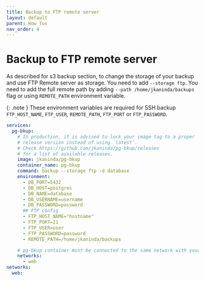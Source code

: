 ```yaml
---
title: Backup to FTP remote server
layout: default
parent: How Tos
nav_order: 4
---
```

# Backup to FTP remote server


As described for s3 backup section, to change the storage of your backup and use FTP Remote server as storage. You need to add `--storage ftp`.
You need to add the full remote path by adding `--path /home/jkaninda/backups` flag or using `REMOTE_PATH` environment variable.

{: .note }
These environment variables are required for SSH backup `FTP_HOST_NAME`, `FTP_USER`, `REMOTE_PATH`, `FTP_PORT` or `FTP_PASSWORD`.

```yml
services:
  pg-bkup:
    # In production, it is advised to lock your image tag to a proper
    # release version instead of using `latest`.
    # Check https://github.com/jkaninda/pg-bkup/releases
    # for a list of available releases.
    image: jkaninda/pg-bkup
    container_name: pg-bkup
    command: backup --storage ftp -d database
    environment:
      - DB_PORT=5432
      - DB_HOST=postgres
      - DB_NAME=database
      - DB_USERNAME=username
      - DB_PASSWORD=password
      ## FTP config
      - FTP_HOST_NAME="hostname"
      - FTP_PORT=21
      - FTP_USER=user
      - FTP_PASSWORD=password
      - REMOTE_PATH=/home/jkaninda/backups

    # pg-bkup container must be connected to the same network with your database
    networks:
      - web
networks:
  web:
```